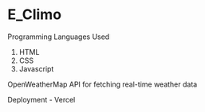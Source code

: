 ﻿# E_Climo
Programming Languages Used
 1. HTML
 2. CSS
 3. Javascript

OpenWeatherMap API for fetching real-time weather data

Deployment - Vercel


